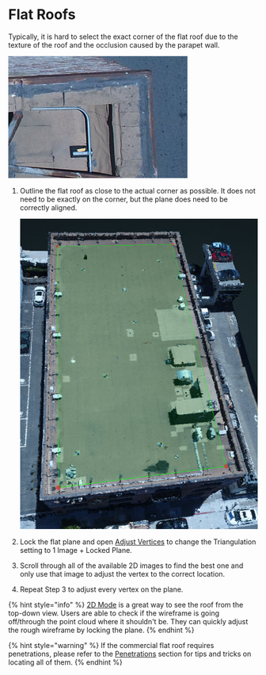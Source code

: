 # Flat Roofs

Typically, it is hard to select the exact corner of the flat roof due to the texture of the roof and the occlusion caused by the parapet wall.

![](../.gitbook/assets/flat-roof-corner.jpg)

1. Outline the flat roof as close to the actual corner as possible. It does not need to be exactly on the corner, but the plane does need to be correctly aligned.

   ![](../.gitbook/assets/flat-roof.jpg)

2. Lock the flat plane and open [Adjust Vertices](../tools/adjust-vertices/) to change the Triangulation setting to 1 Image + Locked Plane.
3. Scroll through all of the available 2D images to find the best one and only use that image to adjust the vertex to the correct location.
4. Repeat Step 3 to adjust every vertex on the plane.

{% hint style="info" %}
[2D Mode](../preset-and-projection-view.md) is a great way to see the roof from the top-down view. Users are able to check if the wireframe is going off/through the point cloud where it shouldn't be. They can quickly adjust the rough wireframe by locking the plane.
{% endhint %}

{% hint style="warning" %}
If the commercial flat roof requires penetrations, please refer to the [Penetrations](penetration.md) section for tips and tricks on locating all of them.
{% endhint %}

